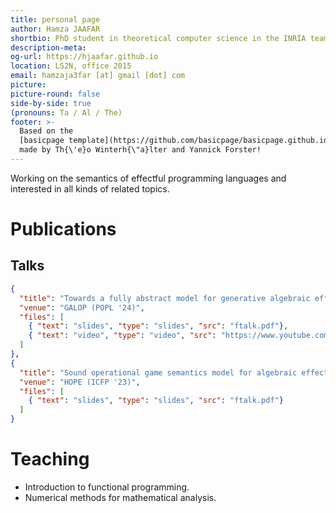 ```yaml
---
title: personal page
author: Hamza JAAFAR 
shortbio: PhD student in theoretical computer science in the INRIA team [Gallinette](https://gallinette.gitlabpages.inria.fr/website/) under the supervision of Guilhem JABER.
description-meta: 
og-url: https://hjaafar.github.io
location: LS2N, office 2015
email: hamzaja3far [at] gmail [dot] com
picture: 
picture-round: false
side-by-side: true
(pronouns: Ta / Al / The)
footer: >-
  Based on the
  [basicpage template](https://github.com/basicpage/basicpage.github.io) 
  made by Th{\'e}o Winterh{\"a}lter and Yannick Forster!
---
```


Working on the semantics of effectful programming languages and interested in all kinds of related topics.

# Publications

## Talks

``` json {.papers}
{
  "title": "Towards a fully abstract model for generative algebraic effects and handlers",
  "venue": "GALOP (POPL '24)",
  "files": [
    { "text": "slides", "type": "slides", "src": "ftalk.pdf"},
    { "text": "video", "type": "video", "src": "https://www.youtube.com/watch?v=tF9Y5GxJpmc"}
  ]
},
{
  "title": "Sound operational game semantics model for algebraic effects and handlers",
  "venue": "HOPE (ICFP '23)",
  "files": [
    { "text": "slides", "type": "slides", "src": "ftalk.pdf"}
  ]
}

```


# Teaching
- Introduction to functional programming.
- Numerical methods for mathematical analysis.
